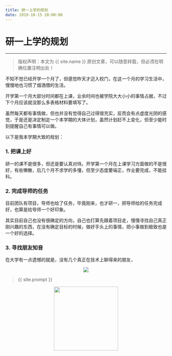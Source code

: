 ```yaml
---
title: 研一上学的规划
date: 2019-10-15 20:00:00
---
```

# 研一上学的规划
***
> 版权声明：本文为 {{ site.name }} 原创文章，可以随意转载，但必须在明确位置注明出处！


不知不觉已经开学一个月了，但感觉昨天才迈入校门，在这一个月的学习生活中，慢慢地也习惯了烟酒僧的生活。

开学第一个月大部分时间都在上课，业余时间也被学院大大小小的事情占据，不过下个月应该就没那么多表格材料要填写了。

虽然每天都有事情做，但也并没有觉得自己过得很充实，反而会有点虚度光阴的感觉，于是还是决定制定一个本学期的大体计划，虽然计划赶不上变化，但至少能时刻提醒自己有事情可以做。

以下是我本学期大致的规划：

### 1. 把课上好
研一的课不是很多，但还是要认真对待。开学第一个月在上课学习方面做的不是很好，有些懒散，后几个月不求学的多懂，但至少态度要端正，作业要完成，不能挂科。

### 2. 完成导师的任务
目前团队有项目，导师也给了任务，毕竟刚来，也才研一，把导师给的任务完成好，也算是给导师一个好印象。

其实目前自己也没有很确定的方向，自己也打算先跟着项目走，慢慢寻找自己真正刚兴趣的东西，在没有确定目标的时候，做好手头上的事情，把小事做到极致也是一个好的选择。

### 3. 寻找朋友知音
在大学有一点遗憾的就是，没有几个真正在技术上聊得来的朋友，

































<div  align="center">
<img src="{{ site.url }}/images/xxx/xxx.png"/>
</div>

> {{ site.prompt }}

<div  align="center">
<img src="{{ site.url }}/images/wechart.jpg" width = "200" height = "200"/>